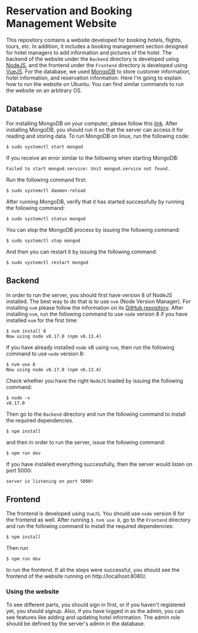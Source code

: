 # Reservation and Booking Management Website
This repository contains a website developed for booking hotels, flights, tours, etc. In addition, 
it includes a booking management section designed for hotel managers to add information and pictures
of the hotel. The backend of the website under the `Backend` directory is developed using [NodeJS](https://nodejs.org/en/), and the frontend 
under the `Frontend` directory is developed using [VueJS](https://vuejs.org/). For the database, we used [MongoDB](https://www.mongodb.com/)
to store customer information, hotel information, and reservation information. Here I'm going to explain how to run 
the website on Ubuntu. You can find similar commands to run the website on an arbitrary OS.

## Database
For installing MongoDB on your computer, please follow this [link](https://www.mongodb.com/docs/manual/installation/). 
After installing MongoDB, you should run it so that the server can access it for reading and storing data. 
To run MongoDB on linux, run the following code:
```
$ sudo systemctl start mongod
```
If you receive an error similar to the following when starting MongoDB:
```
Failed to start mongod.service: Unit mongod.service not found.
```
Run the following command first:
```
$ sudo systemctl daemon-reload
```
After running MongoDB, verify that it has started successfully by running the following command:
```
$ sudo systemctl status mongod
```
You can stop the MongoDB process by issuing the following command:
```
$ sudo systemctl stop mongod
```
And then you can restart it by issuing the following command:
```
$ sudo systemctl restart mongod
```

## Backend
In order to run the server, you should first have version 8 of NodeJS installed. The best way to do that is to use 
`nvm` (Node Version Manager). For installing `nvm` please follow the information on its [GitHub repository](https://github.com/nvm-sh/nvm).
After installing `nvm`, run the following command to use `node` version 8 if you have installed `nvm` for the first time:
```
$ nvm install 8 
Now using node v8.17.0 (npm v6.13.4)
```
If you have already installed `node` v8 using `nvm`, then run the following command to use `node` version 8:
```
$ nvm use 8
Now using node v8.17.0 (npm v6.13.4)
```
Check whether you have the right `NodeJS` loaded by issuing the following command:
```
$ node -v
v8.17.0
```
Then go to the `Backend` directory and run the following command to install the required dependencies.
```
$ npm install 
```
and then in order to run the server, issue the following command:
```
$ npm run dev
```
If you have installed everything successfully, then the server would listen on port 5000:
```
server is listening on port 5000!
```
## Frontend
The frontend is developed using `VueJS`. You should use `node` version 8 for the frontend as well. After running `$ nvm use 8`, go to the `Frontend`
directory and run the following command to install the required dependencies:
```
$ npm install 
```
Then run 
```
$ npm run dev
```
to run the frontend. If all the steps were successful, you should see the frontend of the website running on http://localhost:8080/.

### Using the website
To see different parts, you should sign in first, or if you haven't registered yet, you should signup. 
Also, if you have logged in as the admin, you can see features like adding and updating hotel information. 
The admin role should be defined by the server's admin in the database.

